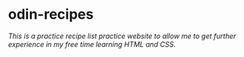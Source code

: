 # odin-recipes 

<i>This is a practice  recipe list practice website to allow me to get further experience in my free time learning HTML and CSS.
